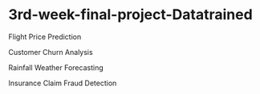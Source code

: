 # 3rd-week-final-project-Datatrained

Flight Price Prediction

Customer Churn Analysis

Rainfall Weather Forecasting

Insurance Claim Fraud Detection
